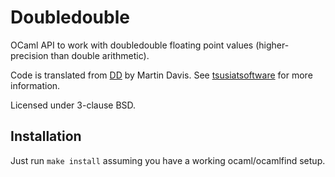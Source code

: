 Doubledouble
============

OCaml API to work with doubledouble floating point values (higher-precision
than double arithmetic).

Code is translated from [DD](http://tsusiatsoftware.net/dd/main.html) by Martin Davis.
See [tsusiatsoftware](http://tsusiatsoftware.net) for more information.

Licensed under 3-clause BSD.

Installation
------------

Just run `make install` assuming you have a working ocaml/ocamlfind setup.
